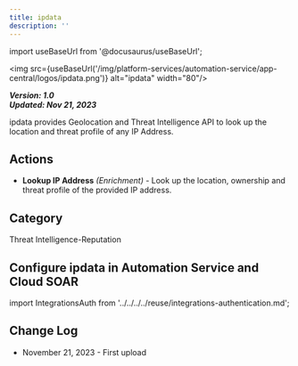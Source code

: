 ```yaml
---
title: ipdata
description: ''
---
```

import useBaseUrl from '@docusaurus/useBaseUrl';

<img src={useBaseUrl('/img/platform-services/automation-service/app-central/logos/ipdata.png')} alt="ipdata" width="80"/>

***Version: 1.0  
Updated: Nov 21, 2023***

ipdata provides Geolocation and Threat Intelligence API to look up the location and threat profile of any IP Address.

## Actions

* **Lookup IP Address** *(Enrichment)* - Look up the location, ownership and threat profile of the provided IP address.

## Category

Threat Intelligence-Reputation

## Configure ipdata in Automation Service and Cloud SOAR

import IntegrationsAuth from '../../../../reuse/integrations-authentication.md';

<IntegrationsAuth/>

## Change Log

* November 21, 2023 - First upload
